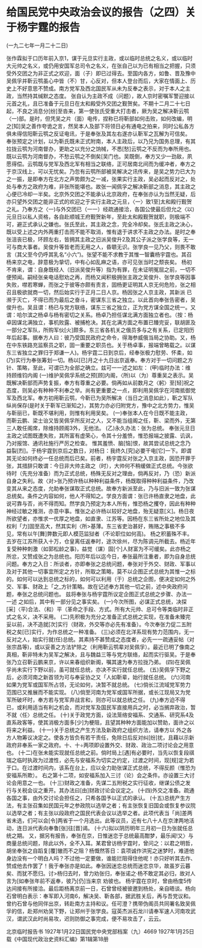 # 给国民党中央政治会议的报告（之四）关于杨宇霆的报告
(一九二七年一月二十二日)

张作霖拟于口历年前入京1，谋于元旦实行主政，或以临时总统之名义，或以临时大元帅之名义，或仍用安国军总司令之名义，在张自己以为已有相当之把握，只须受外交团之为非正式之欢迎，面（子）即已过得去。至国内各方，如鲁、晋及豫中吴佩孚并靳云鹗虽心中皆（不）甘，心反对，但本人登台而后，大家在情面上、历史上不好意思不赞成。南方党军及西北国民军从未为反奉之表示，对于本人之主政，当然持其缄默之态度。
张自认为主政不成（问题），故人京时密嘱军警迎接以元首之礼，且已准备于元旦日在太和殿受外交团之觐贺矣。不期十二月二十七日起，不良之消息分[纷]至沓来，第一使张氏受重大打击者，厥为吴之解决靳云鹗〈一)部。是时，但凭吴之片（面）电传，捏称已将靳部如何击败，如何改编，明之[知]吴之善作夸诡之言，然吴本人及部下将领日必有通电之拍来，同时公私各方俱未得信阳靳云鹗之反证电讯，于是奉张及其左右遂亦认靳军之瓦解为可信矣。
奉张预定之计划，以为靳氏既未正式附南，本人主政后，以乃兄为国务总理，有其拉拢云鹗为河南督办，更助之以充分之饷械，不悉[愁]云鹗之不反而为奉所用也。既以云鹗为河南督办，不愁云鹗之不倒矣[吴门也。吴既倒，奉方又少一劲敌，夙愿得偿。云鹗既与党军及西北军有相当之联络，正可居南北间而为缓冲者，奉方之于京汉线上，可以无忧矣。乃忽有云鹗所部被吴解决之讯传来，是吴之势力已大为之一振，是即奉方在北方之声势颇为之一减，张果实行主政，吴必起而反对之，处处与奉方之政府为难，非张所能堪也。故张一闻佩孚之解决靳部之消息，其主政之心便已冷却一半矣。北京外交团之不能承认北京政府，在奉张亦认为当然无疑，后亦只望外交团之能非正式的欢迎之于实行主政之元旦，〈一〉致1至]太和殿行觐贺之礼。乃奉方之〈一)与外交团已（一一）经疏通接洽，各国公使最后但允之〈以)元旦日以私人资格，各自赴顺城王府觐贺新年，至赴太和殿觐贺就职，则极端不可，避正式承认之嫌也。张氏至此，其主政之念，完全冷却矣。张氏主政之决心，既以受上述之内外两重打击而不能不取消，惟有退于讲求不主政之办法。是时之奉张沮丧已极，环顾左右，皆拥其主政之旧派吴俊升2及其公子派之张学良等，无一可与商大事者。吴俊升等皆老而无用之人，昏聩无识。张学良一见乃父，则畏不敢言（其父至今仍呼其乳名“小六”)。张望不能不求教于其惟一智囊杨宇霆也。其召杨来京之电，辞意极为挚切，中有心如乱麻之语，亦可见张当时之颓丧矣。
杨初不肯来，谓：自身既经人（旧派吴俊升等）指为有罪，在未证明冤屈之前，一切不便预闻。嗣经张亲电话慰劝之再，而杨又闻积极拥张主政之吴俊升、张学良等因事失败，噤若寒蝉，而张之于彼等亦颇有责言，固杨更证明其人京无何危险，张之相召且极欲就商一切，然后始实行于正月二日人京。杨因张之人京主政，其新派
已濒于灭亡，不得已而为最后之奋斗，密谋东三省之独立。以此首向奉张告密者，吴俊升也。吴且谓：杨已与党方联络，谋东三省之独立，正为党方谋全国之统一。又谓：哈尔滨之杨卓与杨有密切之关系。杨卓乃担任谋北满方面独立者也。（按：杨卓因谋北满独立，事机败露、被捕枪决。其在北满方面之布置已臻完妥，联胡匪及一部分之军队，所购军伙[火]颇多。东三省各机关之俄员多与之有关系，已定阳历年后起事。据奉方人曰：彼乃受国民政府之命令，得海参威俄当局之协助。又，杨在中东铁路充监察员之职，固一重要之职员也。关于杨卓事，报端曾略载之。以谋东三省独立之罪归于郑谦一人)。杨宇霆二日到京后，经奉张极力慰劳、怀柔，如(乃)实行为奉张筹划一切。杨以[已]月之十九日出京返奉。奉方对于一切问题之方针、策略，至此，可谓已为全部之确立。兹可一一述之如左：
(甲)临时办法：维持顾维钧内阁
(一)维护吴佩孚系统之预[顾]内阁，〈所)以（为）尊重吴之表示。吴既解决靳部而声势复振，奉方有尊重之必要。倘再如从前数月之〈躬〉至[轻]祝之态度，则吴必有种种不利奉之举。尚有更重要之一点，即利用吴佩孚在河南抵御党军及西北军。奉方初用靳云鹗，今靳已为吴所解决（当日之消息如此），靳之军队纵尚保存(是时关于靳军已渐知之)，其势力亦必归附党方，豫中之北方势力，惟吴与靳丽已，靳既不堪利用，则惟有利用吴矣。
(一)奉张本人在今日既不能主政，而靳云鹏、梁士诒又皆吴佩孚所反对之人，又不能当组阁之任，靳、梁而外，无第三人敢任阁席，除维持顾阁3外，无他法。
(乙)永久办法：张为总统。
奉张元旦日主政之试图既遭失败，其所富有虚荣心，令其十分羞愤，惟恐报端之披露、讥讽，乃对报馆、通讯社施行严厉之检查。
惟其羞愤、脑[恼]恨，故其尝试总统之念乃益裂[烈]。于杨宇霆到京后之数日，对杨日：我终久[究]必要干电[它]一下。即谓其无论如何终必一任总统而后已矣。前者，杨宇霆反对张之入京主政，因恐开罪于张，其措辞只敢谓：今日非大帅主政之（时），大帅何不稍缓做正式总统。今张欲待时（先充分准备）而为正式总统，杨殊无反对之理由，倘再反对，乃（恐）新派自身之失利。故〈对>张乃预许杨以种种利益条件，杨既取得种种利益条件，乃改变其从来之态度，允助奉张谋取正式总统。故奉方新派至此，乃与旧派一致为张谋总统矣。条件之内容如何，他人不得知之。学良方面谓：张已许杨直隶之地盘，此说可靠与否，尚不得而知。然学良乃预定为本人所有，惟恐杨之攫夺，因此有种种神经过敏之推测，亦意中事。惟张之必许杨以较好之地盘，殆无疑意[义]。杨日夜所欲望者，亦惟求一优厚之地盘，如直隶、江苏等。因杨在东三省所处之地位及其权利「力]固至高大，然其实利〈所>基薄。东三省吏治甚好，贿赂之事极不多见，常有以午[舞]弊数元即人模范监狱者（不论职位如何高)。
杨之积蓄殊不丰。去岁在江苏所获入十万，仓皇离任返奉时，途次徐州，尽为陈调元所截去。杨近年复受种种刺激（如郭松龄之事)，益觉（谋）固[个]人财富为不可缓矣。此亦杨之所忿，又赞成张之为总统也。阳历年后以迄今日，奉张最所注重者，即为自身总统问题。奉方之入日：所谈者，亦即奉张之总统问题，奉张对于外交、财政、军事以及对于其他一切事宜所定之方针，所取之策略，莫不以企图正式总统为其惟一之标的。如何可以达到总统之标的，如何可以利用（于）总统之企图，便决定如何之外交、军事、财政上「之_方针策略。故在记述奉方其他一切之前，述中央政府问题，奉张之总统问题也。
兹将奉张与杨宇霆所议定企图正式总统之步骤、办法一一述
之如后，其中有一部分见之事实矣。
(一)今次所图，必谋正式总统，决探[采]〈平)合法、（和）平（革命之手段、方式。所有大元帅、总可令等类临时非正式之名义，决不采用。
(二)先积极为充分之准备正式总统之实现，在准备未臻完妥以前，决不造就[次]实行（财政，外交等亦必先有准备）。今次奉张力促二五附税之矣[已]实行，为作总统之一种准备。
(三)必须在北洋系现有势力范围内，无一反对之人，始实行就(任)总统。其素持不甚赞成之态度者，必先一一疏通妥帖（对张宗昌等)，或以妥善之方法铲除之（利用靳云鹗辈对吴佩孚）。最近已明了像南之真相，靳非特未为吴军之解决，且与魏益三等与党方联络，起而实行驱吴。于是奉张乃立召靳云鹏来京，许以来春组织新阁，嘱其速为奉方拉拢乃弟。
(四)在吴佩孚尚未实行下野以前，虽可就任总统，亦决不实行就任总统。
(五)吴佩孚下野之后，必须河南之新首领为可与奉妥协之又「人如靳辈，始行就任总统。
(六)河南如果为党军或国军所占领，无论如何，决暂不就总统。
(七)倘长江流域党军势力范围已又推展而不能实现。
(八)倘至河南为党军或国军所据，或长江现局又为党军所破坏时，奉方若与党军弃战言和，则亦可以就总统之任。
(九)奉方迫不得已，或利用适当有利之机会，而对党军及国民军直接用兵之时，必当搁弃政治，暂不就〈任〉总统之任。
(十)关于政党方面，设法笼络安福系、交通系、研究系4及直系政客等，使其消极方面多[少]为梗阻，且望其种种方面能加以赞助，面许之以将来之利益。
(十一)关于总统之产生方法及新政府之组织方法，请奉方以
外之各方人物筹议决定之。使各方皆负有若干责任，免除日后反对纠[纷]扰，且藉以示新政府非奉系一家之政府。十、十÷两项即设置外交、财政、政治二项讨论会之用意也。
(十二)在张未能实现就任总统之前。倘时局上[遇]有必要时，当先以恢复段祺瑞之临时执政为过渡性，必先与安福系为切实之约定，过渡之时间，现[规]定为若于口。在过渡时间内，该系在台上，应以全力助张谋正式总统，不得反颜（惟恐为安福系所欺）。
右之第十二项，如安福系加入三讨（论）会之条件。亦设置三大讨论会用意之一也。
(十三)财政之准备，先谋二五附税之实行征收，继谋公债之发行与关税会议之重开。其办法曰[由]财政讨论会议定之。
(十四)外交之准备。疏通各国之事，由外交讨论会担任之，只希各国予以正式的承认。
(十五)总统产生方法，有主张召集如民国元年之参政院以选举之者；有主张恢复旧国会或恢复参议院以选举之者；有主张以段政府之国民代表会议以选举之者。此项代表当「尚]差两省未选，们可以会[令]两省于一个月选出。此等议员，近有七八十人在京津两地活动，连日派代表向奉鲁[张]往[晋]谒。
(十六)拟以阴历明年三月初一日为张就任总统之期。
又，据另有报告，奉张在京，日惟迷恋于总统最高酣梦，最乐闻!又〉与商量总统问题，除此以外，全不入耳。某君曾访杨宇霆时，曾问之：以君之明哲，胡坐奉张之自蹈复[覆]辙而不之阻？杨慨然答日：袁项诚作洪宪之迷梦时，难道他身边没有一个明白人吗？不过他一定要做，谁能拦阻得住他呢！亦只好听其去作、赞成他去作罢了！我于奉张亦是如此。奉张因迷恋总统而迷恋京华，故虽岁云暮矣、而犹不愿归。讨>杨归去时，曾力劝张归，奉张诺之·杨不敢定其必归，故对人言为[如奉张年前不返奉，彼乃[仍]当来京
劝彼也。
杨宇霆在京时，曾由杨度5传达间接有所接洽。最后距杨离京前一日，石曾曾经被彼邀到杨处，亲自晤谈。杨向石曾明白表示：奉军即入河南6，解决吴、靳各部，据武胜关后，再与吾党议和。曾约石曾与他同伴出京，转赴南方主持和议。任可澄？携带伪阁员共同署名致吴佩孚的信，赴郑州劝吴下野，让郑州于张学良。寇英杰派石龙川请奉军速人河南攻武汉，谓武汉此时尚易攻，迟则防御之事完成，便不易攻击了，云云。

北京临时报告书
1927年1月22日国民党中央党部档案（九）4669
1927年1月25日载《中国现代政治史资料汇编》第1辑第18册

